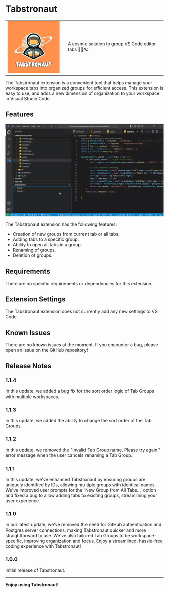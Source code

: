 # Tabstronaut

<table>
  <tr>
    <td><img src="extension/media/Tabstronaut.png" alt="Tabstronaut" width="200"></td>
    <td valign="middle" style="padding-left: 20px;">A cosmic solution to group VS Code editor tabs 👩‍🚀🪐</td>
  </tr>
</table>

The Tabstronaut extension is a convenient tool that helps manage your workspace tabs into organized groups for efficient access. This extension is easy to use, and adds a new dimension of organization to your workspace in Visual Studio Code.

## Features

![Tabstronaut in action](extension/media/tabstronaut-demo.gif)

The Tabstronaut extension has the following features:

- Creation of new groups from current tab or all tabs.
- Adding tabs to a specific group.
- Ability to open all tabs in a group.
- Renaming of groups.
- Deletion of groups.

## Requirements

There are no specific requirements or dependencies for this extension.

## Extension Settings

The Tabstronaut extension does not currently add any new settings to VS Code.

## Known Issues

There are no known issues at the moment. If you encounter a bug, please open an issue on the GitHub repository!

## Release Notes

### 1.1.4

In this update, we added a bug fix for the sort order logic of Tab Groups with multiple workspaces.

### 1.1.3

In this update, we added the ability to change the sort order of the Tab Groups.

### 1.1.2

In this update, we removed the "Invalid Tab Group name. Please try again." error message when the user cancels renaming a Tab Group.

### 1.1.1

In this update, we've enhanced Tabstronaut by ensuring groups are uniquely identified by IDs, allowing multiple groups with identical names. We've improved user prompts for the 'New Group from All Tabs...' option and fixed a bug to allow adding tabs to existing groups, streamlining your user experience.

### 1.1.0

In our latest update, we've removed the need for GitHub authentication and Postgres server connections, making Tabstronaut quicker and more straightforward to use. We've also tailored Tab Groups to be workspace-specific, improving organization and focus. Enjoy a streamlined, hassle-free coding experience with Tabstronaut!

### 1.0.0

Initial release of Tabstronaut.

---

**Enjoy using Tabstronaut!**
